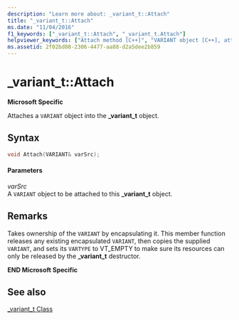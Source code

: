 ```yaml
---
description: "Learn more about: _variant_t::Attach"
title: "_variant_t::Attach"
ms.date: "11/04/2016"
f1_keywords: ["_variant_t::Attach", "_variant_t.Attach"]
helpviewer_keywords: ["Attach method [C++]", "VARIANT object [C++], attach", "VARIANT object"]
ms.assetid: 2f02bd08-2306-4477-aa88-d2a5dee2b859
---
```

# _variant_t::Attach

**Microsoft Specific**

Attaches a `VARIANT` object into the **_variant_t** object.

## Syntax

```cpp
void Attach(VARIANT& varSrc);
```

#### Parameters

*varSrc*<br/>
A `VARIANT` object to be attached to this **_variant_t** object.

## Remarks

Takes ownership of the `VARIANT` by encapsulating it. This member function releases any existing encapsulated `VARIANT`, then copies the supplied `VARIANT`, and sets its `VARTYPE` to VT_EMPTY to make sure its resources can only be released by the **_variant_t** destructor.

**END Microsoft Specific**

## See also

[_variant_t Class](../cpp/variant-t-class.md)

